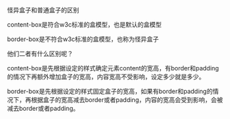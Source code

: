 怪异盒子和普通盒子的区别

content-box是符合w3c标准的盒模型，也是默认的盒模型

border-box是不符合w3c标准的盒模型，也称为怪异盒子

他们二者有什么区别呢？

content-box是先根据设定的样式确定元素content的宽高，有border和padding的情况下再额外增加盒子的宽高，内容宽高不受影响，设定多少就是多少。

border-box是先根据设定的样式固定盒子的宽高，如果有border和padding的情况下，再根据盒子的宽高减去border或者padding，内容的宽高会受到影响，会被减去border或者padding。